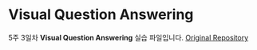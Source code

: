 # Visual Question Answering

5주 3일차 **Visual Question Answering** 실습 파일입니다. [Original Repository](https://github.com/alinlab/0805_vqa)

